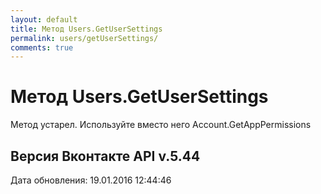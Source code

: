 ```yaml
---
layout: default
title: Метод Users.GetUserSettings
permalink: users/getUserSettings/
comments: true
---
```

# Метод Users.GetUserSettings
Метод устарел. Используйте вместо него Account.GetAppPermissions

## Версия Вконтакте API v.5.44
Дата обновления: 19.01.2016 12:44:46
